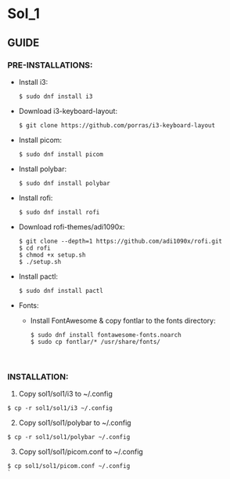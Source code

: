 # Sol_1
## GUIDE
### PRE-INSTALLATIONS:
* Install i3:
	```
	$ sudo dnf install i3	
	```

* Download i3-keyboard-layout:

	```
	$ git clone https://github.com/porras/i3-keyboard-layout
	```
* Install picom:
	```
	$ sudo dnf install picom
	```
* Install polybar:
	```
	$ sudo dnf install polybar
	```
* Install rofi:
	```
	$ sudo dnf install rofi
	```
* Download rofi-themes/adi1090x:
	```
	$ git clone --depth=1 https://github.com/adi1090x/rofi.git
	$ cd rofi
	$ chmod +x setup.sh
	$ ./setup.sh	
	```

* Install pactl:
	```
	$ sudo dnf install pactl
	```
 
* Fonts:
	- Install FontAwesome & copy fontlar to the fonts directory:
		```
		$ sudo dnf install fontawesome-fonts.noarch
		$ sudo cp fontlar/* /usr/share/fonts/
		```
	​	
					
### INSTALLATION:

1. Copy sol1/sol1/i3 to ~/.config
```
$ cp -r sol1/sol1/i3 ~/.config
```
	
2. Copy sol1/sol1/polybar to ~/.config
```
$ cp -r sol1/sol1/polybar ~/.config
```

3. Copy sol1/sol1/picom.conf to ~/.config
```
$ cp sol1/sol1/picom.conf ~/.config
` 